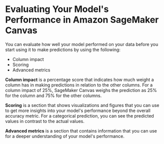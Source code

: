 # Evaluating Your Model's Performance in Amazon SageMaker Canvas<a name="canvas-evaluate-model"></a>

You can evaluate how well your model performed on your data before you start using it to make predictions by using the following:
+ Column impact
+ Scoring
+ Advanced metrics

**Column impact** is a percentage score that indicates how much weight a column has in making predictions in relation to the other columns\. For a column impact of 25%, SageMaker Canvas weighs the prediction as 25% for the column and 75% for the other columns\.

**Scoring** is a section that shows visualizations and figures that you can use to get more insights into your model's performance beyond the overall accuracy metric\. For a categorical prediction, you can see the predicted values in contrast to the actual values\.

**Advanced metrics** is a section that contains information that you can use for a deeper understanding of your model's performance\.